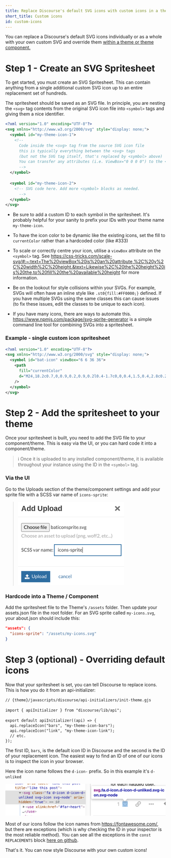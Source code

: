 ```yaml
---
title: Replace Discourse's default SVG icons with custom icons in a theme
short_title: Custom icons
id: custom-icons
---
```


You can replace a Discourse's default SVG icons individually or as a whole with your own custom SVG and override them [within a theme or theme component.](https://meta.discourse.org/t/beginners-guide-to-using-discourse-themes/91966#create-new-themes-and-theme-components-7)

# Step 1 - Create an SVG Spritesheet

To get started, you must create an SVG Spritesheet. This can contain anything from a single additional custom SVG icon up to an entire replacement set of hundreds.

The spritesheet should be saved as an SVG file. In principle, you are nesting the `<svg>` tag contents from the original SVG icon file into `<symbol>` tags and giving them a nice identifier.

```xml
<?xml version="1.0" encoding="UTF-8"?>
<svg xmlns="http://www.w3.org/2000/svg" style="display: none;">
  <symbol id="my-theme-icon-1">
    <!--
      Code inside the <svg> tag from the source SVG icon file
      this is typically everything between the <svg> tags
      (but not the SVG tag itself, that's replaced by <symbol> above)
      You can transfer any attributes (i.e. ViewBox="0 0 0 0") to the <symbol> tag
      -->
  </symbol>

  <symbol id="my-theme-icon-2">
    <!-- SVG code here. Add more <symbol> blocks as needed.
      -->
  </symbol>
</svg>
```

- Be sure to add a custom ID to each symbol in the spritesheet. It's probably helpful for your sanity to prefix your IDs with your theme name `my-theme-icon`.

- To have the icon color to be dynamic like the existing icons, set the fill to `currentColor` rather than a hardcoded color (like #333)

- To scale or correctly centre your icon, utilise a `viewBox` attribute on the `<symbol>` tag. See https://css-tricks.com/scale-svg/#:~:text=The%20viewBox%20is%20an%20attribute,%2C%20y%2C%20width%2C%20height.&text=Likewise%2C%20the%20height%20is%20the,to%20fill%20the%20available%20height for more information.

- Be on the lookout for style collisions within your SVGs. For example, SVGs will often have an inline style like `.st0{fill:#FF0000;}` defined. If you have multiple SVGs using the same classes this can cause issues (to fix these issues, edit the classes to be unique to each icon).

- If you have many icons, there are ways to automate this. https://www.npmjs.com/package/svg-sprite-generator is a simple command line tool for combining SVGs into a spritesheet.

### Example - single custom icon spritesheet

```xml
<?xml version="1.0" encoding="UTF-8"?>
<svg xmlns="http://www.w3.org/2000/svg" style="display: none;">
  <symbol id="bat-icon" viewBox="6 6 36 36">
    <path
      fill="currentColor"
      d="M24,18.2c0.7,0,0.9,0.2,0.9,0.2l0.4-1.7c0,0,0.4,1.5,0.4,2.8c0.2,1.1,2.2,0.4,3.9,0C31.4,19.1,32,16,32,16h16c0,0-9.4,3.5-7,10c0,0-14.8-2-17,7l0,0c-2.2-9-17-7-17-7c2.4-6.5-7-10-7-10h16c0,0,0.6,3.1,2.3,3.5c1.7,0.4,3.9,1.1,3.9,0c0.2-1.1,0.4-2.8,0.4-2.8l0.4,1.7C23.1,18.4,23.4,18.2,24,18.2L24,18.2L24,18.2z"
    />
  </symbol>
</svg>
```

# Step 2 - Add the spritesheet to your theme

Once your spritesheet is built, you need to add the SVG file to your component/theme. This is easy via the UI, or you can hard code it into a component/theme.

> :information_source: Once it is uploaded to any installed component/theme, it is available throughout your instance using the ID in the `<symbol>` tag.

### Via the UI

Go to the Uploads section of the theme/component settings and add your sprite file with a SCSS var name of `icons-sprite`:

> ![image|334x260, 75%](/assets/custom-icons-1.png)

### Hardcode into a Theme / Component

Add the spritesheet file to the Theme's `/assets` folder. Then update your assets.json file in the root folder.
For an SVG sprite called `my-icons.svg`, your about.json should include this:

```json
"assets": {
  "icons-sprite": "/assets/my-icons.svg"
}
```

# Step 3 (optional) - Overriding default icons

Now that your spritesheet is set, you can tell Discourse to replace icons. This is how you do it from an api-initializer:

```gjs
// {theme}/javascripts/discourse/api-initializers/init-theme.gjs

import { apiInitializer } from "discourse/lib/api";

export default apiInitializer((api) => {
  api.replaceIcon("bars", "my-theme-icon-bars");
  api.replaceIcon("link", "my-theme-icon-link");
  // etc.
});
```

The first ID, `bars`, is the default icon ID in Discourse and the second is the ID of your replacement icon. The easiest way to find an ID of one of our icons is to inspect the icon in your browser.

Here the icon name follows the `d-icon-` prefix. So in this example it's `d-unliked`

![43%20PM|690x138, 75%](/assets/custom-icons-2.png)

Most of our icons follow the icon names from https://fontawesome.com/, but there are exceptions (which is why checking the ID in your inspector is the most reliable method). You can see all the exceptions in the `const REPLACEMENTS` block [here on github](https://github.com/discourse/discourse/blob/0b5d5b0d40ecf4b1588a442598410ea64d7869d5/app/assets/javascripts/discourse-common/addon/lib/icon-library.js#L14).

That's it. You can now style Discourse with your own custom icons!
